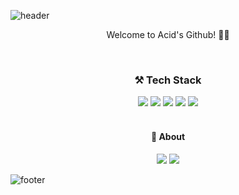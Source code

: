 ![header](https://capsule-render.vercel.app/api?type=waving&color=61DAFB&height=300&section=header&text=💦%20Acid&fontSize=90&fontColor=f7f7f7)

<p align="center">Welcome to Acid's Github! 👨‍💻</p>

</br>

<h3 align="center">⚒️ Tech Stack</h3>

<div align="center">
  <img src="https://img.shields.io/badge/HTML-E34F26?style=flat-square&logo=HTML5&logoColor=white" />
  <img src="https://img.shields.io/badge/CSS-1572B6?style=flat-square&logo=CSS3&logoColor=white" />
  <img src="https://img.shields.io/badge/React-61DAFB?style=flat-square&logo=react&logoColor=white" />
  <img src="https://img.shields.io/badge/Sass-CC6699?style=flat-square&logo=Sass&logoColor=white" />
  <img src="https://img.shields.io/badge/styled components-DB7093?style=flat-square&logo=styled-components&logoColor=white" />
</div>

</br>

<h4 align="center">🔗 About</h4>

<div align="center">
  <a href="https://velog.io/@acidity"><img src="https://img.shields.io/badge/Velog-1EC997?style=flat-square&logo=Vimeo&logoColor=white" /></a>
  <a href="https://twitter.com/Ac_idi_ty"><img src="https://img.shields.io/badge/Twitter-1DA1F2?style=flat-square&logo=Twitter&logoColor=white" /></a>
</div>

![footer](https://capsule-render.vercel.app/api?section=footer&type=waving&color=61DAFB)
